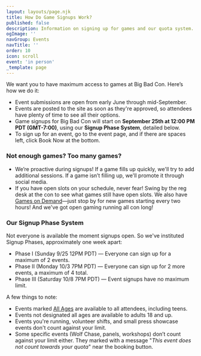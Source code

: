 ```yaml
---
layout: layouts/page.njk
title: How Do Game Signups Work?
published: false
description: Information on signing up for games and our quota system.
ogImage: ''
navGroup: Events
navTitle: ''
order: 10
icon: scroll
event: 'in person'
_template: page
---
```


We want you to have maximum access to games at Big Bad Con. Here’s how we do it:

* Event submissions are open from early June through mid-September.
* Events are posted to the site as soon as they're approved, so attendees have plenty of time to see all their options.
* Game signups for Big Bad Con will start on **September 25th at 12:00 PM PDT (GMT-7:00)**, using our **Signup Phase System**, detailed below.
* To sign up for an event, go to the event page, and if there are spaces left, click Book Now at the bottom.

### Not enough games? Too many games?

* We’re proactive during signups! If a game fills up quickly, we'll try to add additional sessions. If a game isn’t filling up, we'll promote it through social media.
* If you have open slots on your schedule, never fear! Swing by the reg desk at the con to see what games still have open slots. We also have [Games on Demand](http://www.bigbadcon.com/games-on-demand/ "Games on Demand at Big Bad Con")—just stop by for new games starting every two hours! And we've got open gaming running all con long!

### Our Signup Phase System

Not everyone is available the moment signups open. So we've instituted Signup Phases, approximately one week apart:

* Phase I (Sunday 9/25 12PM PDT) — Everyone can sign up for a maximum of 2 events.
* Phase II (Monday 10/3 7PM PDT) — Everyone can sign up for 2 more events, a maximum of 4 total.
* Phase III (Saturday 10/8 7PM PDT) — Event signups have no maximum limit.

A few things to note:

* Events marked [All Ages](https://www.bigbadcon.com/events/?cat=all-ages) are available to all attendees, including teens.
* Events not designated all ages are available to adults 18 and up.
* Events you're running, volunteer shifts, and small press showcase events don't count against your limit.
* Some specific events (Wolf Chase, panels, workshops) don’t count against your limit either. They marked with a message "_This event does not count towards your quota_" near the booking button.
